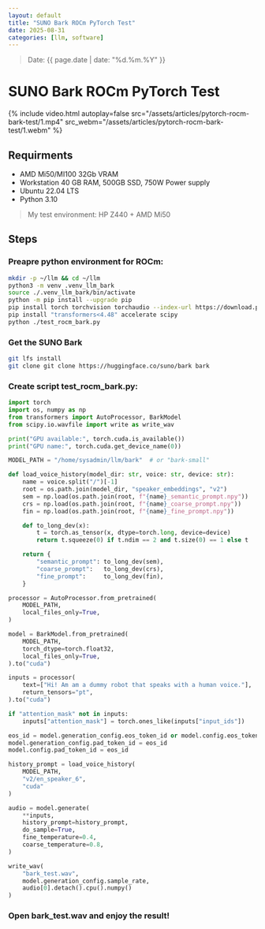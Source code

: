 ```yaml
---
layout: default
title: "SUNO Bark ROCm PyTorch Test"
date: 2025-08-31
categories: [llm, software]
---
```

> Date: {{ page.date | date: "%d.%m.%Y" }}
  
# SUNO Bark ROCm PyTorch Test

{% include video.html 
    autoplay=false
    src="/assets/articles/pytorch-rocm-bark-test/1.mp4" 
    src_webm="/assets/articles/pytorch-rocm-bark-test/1.webm" 
%}

## Requirments 
- AMD Mi50/MI100 32Gb VRAM
- Workstation 40 GB RAM, 500GB SSD, 750W Power supply 
- Ubuntu 22.04 LTS
- Python 3.10

> My test environment: HP Z440 + AMD Mi50

## Steps

### Preapre python environment for ROCm:

```bash
mkdir -p ~/llm && cd ~/llm
python3 -m venv .venv_llm_bark
source ./.venv_llm_bark/bin/activate
python -m pip install --upgrade pip
pip install torch torchvision torchaudio --index-url https://download.pytorch.org/whl/rocm6.2
pip install "transformers<4.48" accelerate scipy
python ./test_rocm_bark.py
```

### Get the SUNO Bark

```bash
git lfs install
git clone git clone https://huggingface.co/suno/bark bark
```

### Create script test_rocm_bark.py:

```python
import torch
import os, numpy as np
from transformers import AutoProcessor, BarkModel
from scipy.io.wavfile import write as write_wav

print("GPU available:", torch.cuda.is_available())
print("GPU name:", torch.cuda.get_device_name(0))

MODEL_PATH = "/home/sysadmin/llm/bark"  # or "bark-small"

def load_voice_history(model_dir: str, voice: str, device: str):
    name = voice.split("/")[-1]
    root = os.path.join(model_dir, "speaker_embeddings", "v2")
    sem = np.load(os.path.join(root, f"{name}_semantic_prompt.npy"))
    crs = np.load(os.path.join(root, f"{name}_coarse_prompt.npy"))
    fin = np.load(os.path.join(root, f"{name}_fine_prompt.npy"))

    def to_long_dev(x):
        t = torch.as_tensor(x, dtype=torch.long, device=device)
        return t.squeeze(0) if t.ndim == 2 and t.size(0) == 1 else t

    return {
        "semantic_prompt": to_long_dev(sem),
        "coarse_prompt":   to_long_dev(crs),
        "fine_prompt":     to_long_dev(fin),
    }

processor = AutoProcessor.from_pretrained(
    MODEL_PATH,
    local_files_only=True,
)

model = BarkModel.from_pretrained(
    MODEL_PATH,
    torch_dtype=torch.float32,
    local_files_only=True,
).to("cuda")

inputs = processor(
    text=["Hi! Am am a dummy robot that speaks with a human voice."], 
    return_tensors="pt",
).to("cuda")

if "attention_mask" not in inputs:
    inputs["attention_mask"] = torch.ones_like(inputs["input_ids"])

eos_id = model.generation_config.eos_token_id or model.config.eos_token_id
model.generation_config.pad_token_id = eos_id
model.config.pad_token_id = eos_id

history_prompt = load_voice_history(
    MODEL_PATH, 
    "v2/en_speaker_6", 
    "cuda"
)

audio = model.generate(
    **inputs,
    history_prompt=history_prompt,
    do_sample=True,
    fine_temperature=0.4,
    coarse_temperature=0.8,
)

write_wav(
    "bark_test.wav", 
    model.generation_config.sample_rate, 
    audio[0].detach().cpu().numpy()
)
```

### Open bark_test.wav and enjoy the result!
